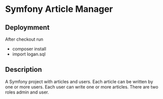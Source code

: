 Symfony Article Manager
=======================

## Deploymment
After checkout run 
* composer install
* import logan.sql

## Description
A Symfony project with articles and users. Each article can be written by one or more users. Each user can write one or more articles. There are two roles admin and user.
